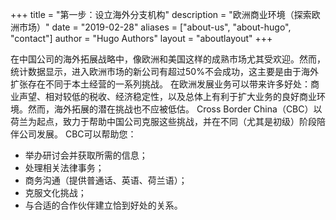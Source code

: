 +++
title = "第一步：设立海外分支机构"
description = "欧洲商业环境（探索欧洲市场）"
date = "2019-02-28"
aliases = ["about-us", "about-hugo", "contact"]
author = "Hugo Authors"
layout = "aboutlayout"
+++



     
在中国公司的海外拓展战略中，像欧洲和美国这样的成熟市场尤其受欢迎。然而，统计数据显示，进入欧洲市场的新公司有超过50%不会成功，这主要是由于海外扩张存在不同于本土经营的一系列挑战。
在欧洲发展业务可以带来许多好处：商业声望、相对较低的税收、经济稳定性，以及总体上有利于扩大业务的良好商业环境。然而，海外拓展的潜在挑战也不应被低估。
Cross Border China（CBC）以荷兰为起点，致力于帮助中国公司克服这些挑战，并在不同（尤其是初级）阶段陪伴公司发展。
CBC可以帮助您：
	
- 举办研讨会并获取所需的信息；
- 处理相关法律事务；
- 商务沟通（提供普通话、英语、荷兰语）；
- 克服文化挑战；
- 与合适的合作伙伴建立恰到好处的关系。